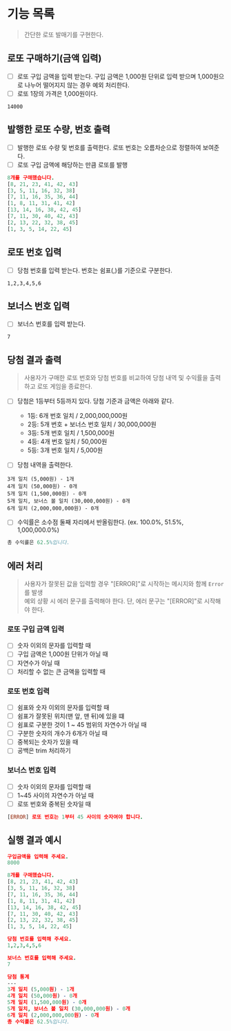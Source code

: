 # 기능 목록

> 간단한 로또 발매기를 구현한다.

## 로또 구매하기(금액 입력)

- [ ] 로또 구입 금액을 입력 받는다. 구입 금액은 1,000원 단위로 입력 받으며 1,000원으로 나누어 떨어지지 않는 경우 예외 처리한다.
- [ ] 로또 1장의 가격은 1,000원이다.

```
14000
```

## 발행한 로또 수량, 번호 출력

- [ ] 발행한 로또 수량 및 번호를 출력한다. 로또 번호는 오름차순으로 정렬하여 보여준다.
- [ ] 로또 구입 금액에 해당하는 만큼 로또를 발행

```prolog
8개를 구매했습니다.
[8, 21, 23, 41, 42, 43]
[3, 5, 11, 16, 32, 38]
[7, 11, 16, 35, 36, 44]
[1, 8, 11, 31, 41, 42]
[13, 14, 16, 38, 42, 45]
[7, 11, 30, 40, 42, 43]
[2, 13, 22, 32, 38, 45]
[1, 3, 5, 14, 22, 45]
```

## 로또 번호 입력

- [ ] 당첨 번호를 입력 받는다. 번호는 쉼표(,)를 기준으로 구분한다.

```
1,2,3,4,5,6
```

## 보너스 번호 입력

- [ ] 보너스 번호를 입력 받는다.

```
7
```

## 당첨 결과 출력

> 사용자가 구매한 로또 번호와 당첨 번호를 비교하여 당첨 내역 및 수익률을 출력하고 로또 게임을 종료한다.

- [ ] 당첨은 1등부터 5등까지 있다. 당첨 기준과 금액은 아래와 같다.

  - 1등: 6개 번호 일치 / 2,000,000,000원
  - 2등: 5개 번호 + 보너스 번호 일치 / 30,000,000원
  - 3등: 5개 번호 일치 / 1,500,000원
  - 4등: 4개 번호 일치 / 50,000원
  - 5등: 3개 번호 일치 / 5,000원

- [ ] 당첨 내역을 출력한다.

```
3개 일치 (5,000원) - 1개
4개 일치 (50,000원) - 0개
5개 일치 (1,500,000원) - 0개
5개 일치, 보너스 볼 일치 (30,000,000원) - 0개
6개 일치 (2,000,000,000원) - 0개
```

- [ ] 수익률은 소수점 둘째 자리에서 반올림한다. (ex. 100.0%, 51.5%, 1,000,000.0%)

```erlang
총 수익률은 62.5%입니다.
```

## 에러 처리

> 사용자가 잘못된 값을 입력할 경우 "[ERROR]"로 시작하는 메시지와 함께 `Error`를 발생  
> 예외 상황 시 에러 문구를 출력해야 한다. 단, 에러 문구는 "[ERROR]"로 시작해야 한다.

### 로또 구입 금액 입력

- [ ] 숫자 이외의 문자를 입력할 때
- [ ] 구입 금액은 1,000원 단위가 아닐 때
- [ ] 자연수가 아닐 때
- [ ] 처리할 수 없는 큰 금액을 입력할 때

### 로또 번호 입력

- [ ] 쉼표와 숫자 이외의 문자를 입력할 때
- [ ] 쉼표가 잘못된 위치(맨 앞, 맨 뒤)에 있을 떄
- [ ] 쉼표로 구분한 것이 1 ~ 45 범위의 자연수가 아닐 때
- [ ] 구분한 숫자의 개수가 6개가 아닐 때
- [ ] 중복되는 숫자가 있을 때
- [ ] 공백은 trim 처리하기

### 보너스 번호 입력

- [ ] 숫자 이외의 문자를 입력할 때
- [ ] 1~45 사이의 자연수가 아닐 때
- [ ] 로또 번호와 중복된 숫자일 때

```prolog
[ERROR] 로또 번호는 1부터 45 사이의 숫자여야 합니다.
```

## **실행 결과 예시**

```prolog
구입금액을 입력해 주세요.
8000

8개를 구매했습니다.
[8, 21, 23, 41, 42, 43]
[3, 5, 11, 16, 32, 38]
[7, 11, 16, 35, 36, 44]
[1, 8, 11, 31, 41, 42]
[13, 14, 16, 38, 42, 45]
[7, 11, 30, 40, 42, 43]
[2, 13, 22, 32, 38, 45]
[1, 3, 5, 14, 22, 45]

당첨 번호를 입력해 주세요.
1,2,3,4,5,6

보너스 번호를 입력해 주세요.
7

당첨 통계
---
3개 일치 (5,000원) - 1개
4개 일치 (50,000원) - 0개
5개 일치 (1,500,000원) - 0개
5개 일치, 보너스 볼 일치 (30,000,000원) - 0개
6개 일치 (2,000,000,000원) - 0개
총 수익률은 62.5%입니다.

```
